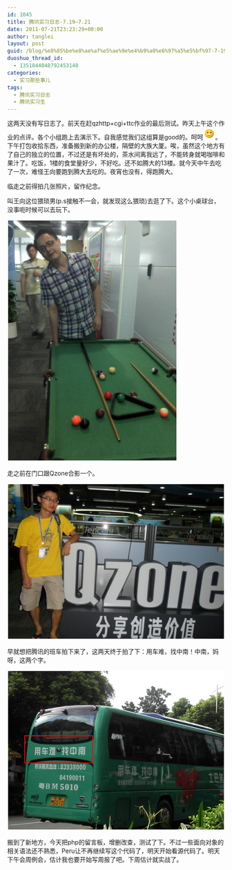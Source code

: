 ```yaml
---
id: 1045
title: 腾讯实习日志-7.19—7.21
date: 2011-07-21T23:23:29+00:00
author: tanglei
layout: post
guid: /blog/%e8%85%be%e8%ae%af%e5%ae%9e%e4%b9%a0%e6%97%a5%e5%bf%97-7-19%e2%80%947-21.html
duoshuo_thread_id:
  - 1351844048792453148
categories:
  - 实习那些事儿
tags:
  - 腾讯实习日志
  - 腾讯实习生
---
```

这两天没有写日志了。前天在赶qzhttp+cgi+ttc作业的最后测试。昨天上午这个作业的点评。各个小组跑上去演示下。自我感觉我们这组算是good的。呵呵![](/wp-content/uploads/2011/07/072111_1522_719721.gif)。下午打包收拾东西，准备搬到新的办公楼，隔壁的大族大厦。唉，虽然这个地方有了自己的独立的位置，不过还是有坏处的，茶水间离我远了，不能转身就喝咖啡和果汁了。吃饭，1楼的食堂量好少，不好吃。还不如腾大的13楼。就今天中午去吃了一次，难怪王向要跑到腾大去吃的。夜宵也没有，得跑腾大。

临走之前得拍几张照片，留作纪念。

叫王向这位猥琐男(p.s接触不一会，就发现这么猥琐)去逛了下。这个小桌球台，没事呃时候可以去玩下。

![](/wp-content/uploads/2011/07/072111_1522_719722.png)

走之前在门口跟Qzone合影一个。

![](/wp-content/uploads/2011/07/072111_1522_719723.png)

早就想把腾讯的班车拍下来了，这两天终于拍了下：用车难，找中南！中南，妈呀，这两个字。

![](/wp-content/uploads/2011/07/072111_1522_719724.png)

搬到了新地方，今天把php的留言板，增删改查，测试了下。不过一些面向对象的相关语法还不熟悉，Peru让不再继续写这个代码了，明天开始看源代码了。明天下午会周例会，估计我也要开始写周报了吧。下周估计就实战了。
